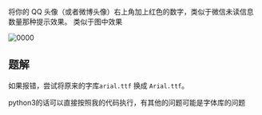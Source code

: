 

将你的 QQ 头像（或者微博头像）右上角加上红色的数字，类似于微信未读信息数量那种提示效果。 类似于图中效果 

![0000](http://oow6unnib.bkt.clouddn.com/show-me-the-code-0000.png)

## 题解

如果报错，尝试将原来的字库`arial.ttf` 换成 `Arial.ttf`。


python3的话可以直接按照我的代码执行，有其他的问题可能是字体库的问题
